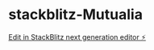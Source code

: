 # stackblitz-Mutualia

[Edit in StackBlitz next generation editor ⚡️](https://stackblitz.com/~/github.com/FrancOreka/stackblitz-Mutualia)